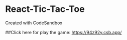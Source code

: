 # React-Tic-Tac-Toe
Created with CodeSandbox

##Click here for play the game:
https://94z92y.csb.app/
